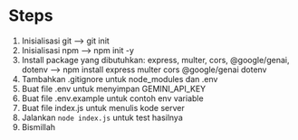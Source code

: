# Steps

1. Inisialisasi git
   --> git init
2. Inisialisasi npm
   --> npm init -y
3. Install package yang dibutuhkan: express, multer, cors, @google/genai, dotenv
   --> npm install express multer cors @google/genai dotenv
4. Tambahkan .gitignore untuk node_modules dan .env
5. Buat file .env untuk menyimpan GEMINI_API_KEY
6. Buat file .env.example untuk contoh env variable
7. Buat file index.js untuk menulis kode server
8. Jalankan `node index.js` untuk test hasilnya
9. Bismillah
